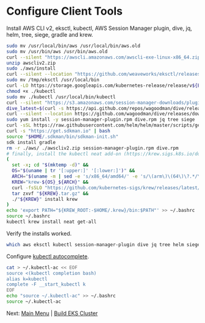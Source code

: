 # Configure Client Tools

Install AWS CLI v2, eksctl, kubectl, AWS Session Manager plugin, dive, jq, helm, tree, siege, gradle and krew.
```bash
sudo mv /usr/local/bin/aws /usr/local/bin/aws.old
sudo mv /usr/bin/aws /usr/bin/aws.old
curl --silent "https://awscli.amazonaws.com/awscli-exe-linux-x86_64.zip" -o "awscliv2.zip"
unzip awscliv2.zip
sudo ./aws/install
curl --silent --location "https://github.com/weaveworks/eksctl/releases/latest/download/eksctl_$(uname -s)_amd64.tar.gz" | tar xz -C /tmp
sudo mv /tmp/eksctl /usr/local/bin
curl -LO https://storage.googleapis.com/kubernetes-release/release/v${EKS_K8S_VERSION}.0/bin/linux/amd64/kubectl
chmod +x ./kubectl
sudo mv ./kubectl /usr/local/bin/kubectl
curl --silent "https://s3.amazonaws.com/session-manager-downloads/plugin/latest/linux_64bit/session-manager-plugin.rpm" -o "session-manager-plugin.rpm"
dive_latest=$(curl -s https://api.github.com/repos/wagoodman/dive/releases/latest | grep -oP '"tag_name": "\K(.*)(?=")')
curl --silent --location https://github.com/wagoodman/dive/releases/download/${dive_latest}/dive_$(cut -c 2- <<< ${dive_latest})_linux_amd64.rpm -o dive.rpm 
sudo yum install -y session-manager-plugin.rpm dive.rpm jq tree siege
curl -sSL https://raw.githubusercontent.com/helm/helm/master/scripts/get-helm-3 | bash
curl -s "https://get.sdkman.io" | bash
source "$HOME/.sdkman/bin/sdkman-init.sh"
sdk install gradle
rm -r ./aws/ ./awscliv2.zip session-manager-plugin.rpm dive.rpm
# finally, install the kubectl neat add-on (https://krew.sigs.k8s.io/docs/user-guide/setup/install/ | https://github.com/itaysk/kubectl-neat)
(
  set -x; cd "$(mktemp -d)" &&
  OS="$(uname | tr '[:upper:]' '[:lower:]')" &&
  ARCH="$(uname -m | sed -e 's/x86_64/amd64/' -e 's/\(arm\)\(64\)\?.*/\1\2/' -e 's/aarch64$/arm64/')" &&
  KREW="krew-${OS}_${ARCH}" &&
  curl -fsSLO "https://github.com/kubernetes-sigs/krew/releases/latest/download/${KREW}.tar.gz" &&
  tar zxvf "${KREW}.tar.gz" &&
  ./"${KREW}" install krew
)
echo 'export PATH="${KREW_ROOT:-$HOME/.krew}/bin:$PATH"' >> ~/.bashrc
source ~/.bashrc
kubectl krew install neat get-all
```

Verify the installs worked.
```bash
which aws eksctl kubectl session-manager-plugin dive jq tree helm siege gradle kubectl-neat
```

Configure [kubectl autocomplete](https://kubernetes.io/docs/tasks/tools/included/optional-kubectl-configs-bash-linux/).
```bash
cat > ~/.kubectl-ac << EOF
source <(kubectl completion bash)
alias k=kubectl
complete -F __start_kubectl k
EOF
echo "source ~/.kubectl-ac" >> ~/.bashrc
source ~/.kubectl-ac
```

Next: [Main Menu](/README.md) | [Build EKS Cluster](../06-build-cluster/README.md)

